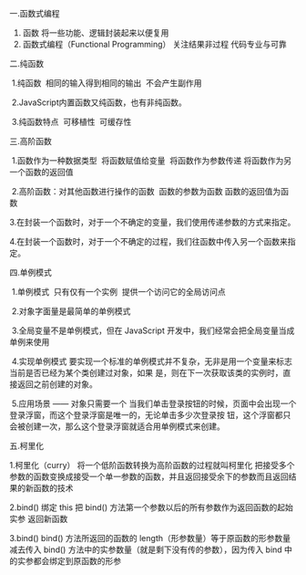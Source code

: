 一.函数式编程

1. 函数
    将一些功能、逻辑封装起来以便复用
2.  函数式编程（Functional Programming）
     关注结果非过程
     代码专业与可靠

二.纯函数

​    1.纯函数
​      相同的输入得到相同的输出
​      不会产生副作用

​    2.JavaScript内置函数又纯函数，也有非纯函数。

​    3.纯函数特点
​        可移植性
​        可缓存性

三.高阶函数

​     1.函数作为一种数据类型
​        将函数赋值给变量
​        将函数作为参数传递
​        将函数作为另一个函数的返回值

​      2.高阶函数：对其他函数进行操作的函数
​         函数的参数为函数
​         函数的返回值为函数

​      3.在封装一个函数时，对于一个不确定的变量，我们使用传递参数的方式来指定。

​      4.在封装一个函数时，对于一个不确定的过程，我们往函数中传入另一个函数来指定。

四.单例模式

​      1.单例模式
​         只有仅有一个实例
​         提供一个访问它的全局访问点

​      2.对象字面量是最简单的单例模式

​      3.全局变量不是单例模式，但在 JavaScript 开发中，我们经常会把全局变量当成单例来使用

​      4.实现单例模式
​        要实现一个标准的单例模式并不复杂，无非是用一个变量来标志当前是否已经为某个类创建过对象，如果                                        是，则在下一次获取该类的实例时，直接返回之前创建的对象。

​      5.应用场景 —— 对象只需要一个
​     当我们单击登录按钮的时候，页面中会出现一个登录浮窗，而这个登录浮窗是唯一的，无论单击多少次登录按                       钮，这个浮窗都只会被创建一次，那么这个登录浮窗就适合用单例模式来创建。

五.柯里化

1.柯里化（curry）
 将一个低阶函数转换为高阶函数的过程就叫柯里化
 把接受多个参数的函数变换成接受一个单一参数的函数，并且返回接受余下的参数而且返回结果的新函数的技术

2.bind() 
 绑定 this
 把 bind() 方法第一个参数以后的所有参数作为返回函数的起始实参
 返回新函数

3.bind() 
bind() 方法所返回的函数的 length（形参数量）等于原函数的形参数量减去传入 bind() 方法中的实参数量（就是剩下没有传的参数），因为传入 bind 中的实参都会绑定到原函数的形参


